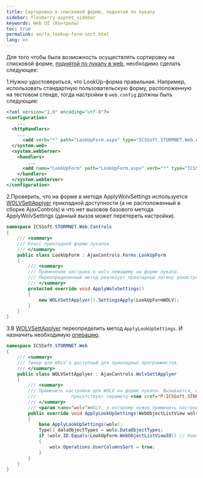```yaml
---
title: Сортировка в списковой форме, поднятой по лукапу
sidebar: flexberry-aspnet_sidebar
keywords: Web UI (Контролы)
toc: true
permalink: en/fa_lookup-form-sort.html
lang: en
---
```


Для того чтобы была возможность осуществлять сортировку на списковой форме, [поднятой по лукапу в web](fa_lookup-overview.html), необходимо сделать следующее:

1.Нужно удостовериться, что LookUp-форма правильная. Например, использовать стандартную пользовательскую форму, расположенную на тестовом стенде, тогда настройки в `web.config` должны быть следующие:

```xml
<?xml version="1.0" encoding="utf-8"?>
<configuration>
	...
  <httpHandlers>
	...
      <add verb="*" path="LookUpForm.aspx" type="ICSSoft.STORMNET.Web.AjaxControls.HandlerFactories.PageHandlersFactory`1[[ICSSoft.STORMNET.Web.Controls.LookUpForm, TestStand(ASP.NET Application)]], ICSSoft.STORMNET.Web.AjaxControls" validate="false" />
  </system.web>
  <system.webServer>
    <handlers>
		...
      <add name="LookUpForm" path="LookUpForm.aspx" verb="*" type="ICSSoft.STORMNET.Web.AjaxControls.HandlerFactories.PageHandlersFactory`1[[ICSSoft.STORMNET.Web.Controls.LookUpForm, TestStand(ASP.NET Application)]], ICSSoft.STORMNET.Web.AjaxControls" resourceType="Unspecified" preCondition="integratedMode" />
    </handlers>
  </system.webServer>
</configuration>
```

2.Проверить, что на форме в методе ApplyWolvSettings используется [WOLVSettApplyer](fa_wolv-sett-applyer.html) прикладной доступности (а не расположенный в сборке AjaxControls) и что нет вызовов базового метода ApplyWolvSettings (данный вызов может перетереть настройки).

```cs
namespace ICSSoft.STORMNET.Web.Controls
{
    /// <summary>
    /// Класс прикладной формы лукапов.
    /// </summary>
    public class LookUpForm : AjaxControls.Forms.LookUpForm
    {
        /// <summary>
        /// Применение настроек к wolv лежащему на форме лукапа.
        /// Переопределенный метод реализует прикладную логику донастройки WOLV на форме.
        /// </summary>
        protected override void ApplyWolvSettings()
        {
            new WOLVSettApplyer().SettingsApply(LookUpFormWOLV);
        }
    }
}
```

3.В [WOLVSettApplyer](fa_wolv-sett-applyer.html) переопределить метод `ApplyLookUpSettings`. И назначить необходимую [операцию](fa_wolv-operations.html).

```csharp
namespace ICSSoft.STORMNET.Web
{
    /// <summary>
    /// Тюнер для WOLV'а доступный для прикладных программистов.
    /// </summary>
    public class WOLVSettApplyer : AjaxControls.WolvSettApplyer
    {
        /// <summary>
        /// Применить настройки для WOLV на форме лукапа. Вызывается, если в HTTP-запросе
        ///             присутствует параметр <see cref="P:ICSSoft.STORMNET.Web.Tools.WebParamController.OpenedFromLookupParamName"/>.
        /// </summary>
        /// <param name="wolv">WOLV, к которому нужно применить настройки.</param>
        public override void ApplyLookUpSettings(WebObjectListView wolv)
        {
            base.ApplyLookUpSettings(wolv);
            Type[] dataObjectTypes = wolv.DataObjectTypes;
            if (wolv.ID.Equals(LookUpForm.WebObjectListViewID)) // Накладываем требуемое условие.
            {
                wolv.Operations.UserColumnsSort = true;
            }
        }
    }
}
```
